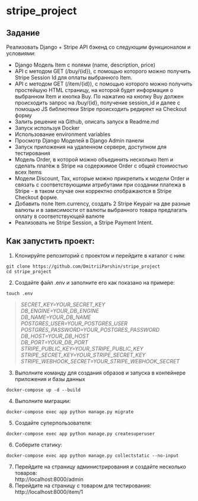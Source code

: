 # stripe_project
## Задание
Реализовать Django + Stripe API бэкенд со следующим функционалом и условиями:
* Django Модель Item с полями (name, description, price)
* API с методом GET (/buy/{id}), c помощью которого можно получить Stripe Session Id для оплаты выбранного Item.
* API с методом GET (/item/{id}), c помощью которого можно получить простейшую HTML страницу, на которой будет информация о выбранном Item и кнопка Buy. По нажатию на кнопку Buy должен происходить запрос на /buy/{id}, получение session_id и далее с помощью JS библиотеки Stripe происходить редирект на Checkout форму
* Залить решение на Github, описать запуск в Readme.md
* Запуск используя Docker
* Использование environment variables
* Просмотр Django Моделей в Django Admin панели
* Запуск приложения на удаленном сервере, доступном для тестирования
* Модель Order, в которой можно объединить несколько Item и сделать платёж в Stripe на содержимое Order c общей стоимостью всех Items
* Модели Discount, Tax, которые можно прикрепить к модели Order и связать с соответствующими атрибутами при создании платежа в Stripe - в таком случае они корректно отображаются в Stripe Checkout форме. 
* Добавить поле Item.currency, создать 2 Stripe Keypair на две разные валюты и в зависимости от валюты выбранного товара предлагать оплату в соответствующей валюте
* Реализовать не Stripe Session, а Stripe Payment Intent.
## Как запустить проект:
1. Клонируйте репозиторий с проектом и перейдите в каталог с ним:
```
git clone https://github.com/DmitriiParshin/stripe_project
cd stripe_project
```
2. Создайте файл .env и заполните его как показано на примере:
```
touch .env
```
>_SECRET_KEY=YOUR_SECRET_KEY  
DB_ENGINE=YOUR_DB_ENGINE  
DB_NAME=YOUR_DB_NAME  
POSTGRES_USER=YOUR_POSTGRES_USER  
POSTGRES_PASSWORD=YOUR_POSTGRES_PASSWORD  
DB_HOST=YOUR_DB_HOST  
DB_PORT=YOUR_DB_PORT  
STRIPE_PUBLIC_KEY=YOUR_STRIPE_PUBLIC_KEY  
STRIPE_SECRET_KEY=YOUR_STRIPE_SECRET_KEY  
STRIPE_WEBHOOK_SECRET=YOUR_STRIPE_WEBHOOK_SECRET_  

3. Выполните команду для создания образов и запуска в контейнере приложения и базы данных
```
docker-compose up -d --build
```
4. Выполните миграции:
```
docker-compose exec app python manage.py migrate
```
5. Создайте суперпользователя:
```
docker-compose exec app python manage.py createsuperuser
```
6. Cоберите статику:
```
docker-compose exec app python manage.py collectstatic --no-input
```
7. Перейдите на страницу администрирования и создайте несколько товаров:  
http://localhost:8000/admin
8. Перейдите на страницу с товаром для тестирования:
http://localhost:8000/item/1